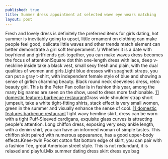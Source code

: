 ```yaml
---
published: true
title: Summer dress appointment at selected wave eye wears matching
layout: post
---
```

Fresh and lovely dress is definitely the preferred items for girls dating, hot summer is inevitably going to upset, little ornament on clothing can make people feel good, delicate little waves and other trends match element can better demonstrate a girl soft temperament. \r Whether it is a date with boyfriend and girlfriends get-together, you can make waves dress becomes the focus of attention!Square dot thin one-length dress with lace, deep v-neckline inside take a black vest, small sexy fresh and plain, with the dual qualities of women and girls.Light blue dresses with spaghetti straps, you can put a gray t-shirt, with independent female style of blue and showing a sense of girlish charming beauty. Black round neck sleeveless dress, retro beauty girl. This is the Peter Pan collar is in fashion this year, among the many big names are seen on the show, used to dress more fashionable. [11 domestic features barbecue restaurant](http://www.mkfans.com/2016/01/30/11-domestic-features-barbecue-restaurant/)Grass wide shoulder strap short jumpsuit, take a white tight-fitting shirts, stack effect is very small women, green in the summer and visually enhance the sense of cool. [11 domestic features barbecue restaurant](http://www.mkfans.com/2016/01/30/11-domestic-features-barbecue-restaurant/)Tight wavy hemline skirt, dress can be worn with a tight Puff-Sleeved cardigans, exquisite glass curves is attracting people\'s attention. Long chiffon dress, exposing very sexy ankle length, with a denim shirt, you can have an informed woman of simple tastes. This chiffon skirt paired with numerous appearance, has a good upper-body effects.Knee-twin Pocket cotton flat bottom edge of skirt, you can pair with a fashion Tee, great American street style. This is not redundant, it is relaxed and playful.Mix summer dating dress skirt dress eye bag
